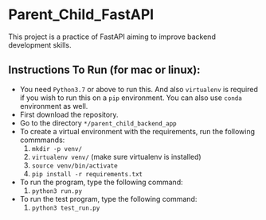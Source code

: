# Parent_Child_FastAPI

This project is a practice of FastAPI aiming to improve backend development skills.
## Instructions To Run (for mac or linux):
* You need ```Python3.7``` or above to run this. And also ```virtualenv``` is required if you wish to run this on a `pip` environment. You can also use `conda` environment as well.
* First download the repository. <br>
* Go to the directory ```*/parent_child_backend_app```<br>
* To create a virtual environment with the requirements, run the following commmands:<br>
    1. ```mkdir -p venv/```<br>
    2. ```virtualenv venv/``` (make sure virtualenv is installed)<br>
    3. ```source venv/bin/activate```<br>
    4. ```pip install -r requirements.txt```<br>
* To run the program, type the following command:<br>
    1. ```python3 run.py``` <br>
* To run the test program, type the following command:<br>
    1. ```python3 test_run.py``` <br>
    
